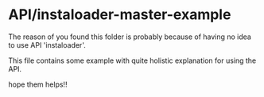 # API/instaloader-master-example

The reason of you found this folder is probably because of having no idea to use API 'instaloader'. 

This file contains some example with quite holistic explanation for using the API.

hope them helps!!
